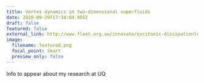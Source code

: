 ```yaml
---
title: Vortex dynamics in two-dimensional superfluids
date: 2020-09-29T17:14:04.955Z
draft: false
featured: false
external_link: http://www.fleet.org.au/innovate/excitonic-dissipationless/
image:
  filename: featured.png
  focal_point: Smart
  preview_only: false
---
```

Info to appear about my research at UQ